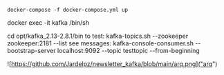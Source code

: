 `docker-compose -f docker-compose.yml up`


docker exec -it kafka /bin/sh


cd opt/kafka_2.13-2.8.1/bin
to test: kafka-topics.sh --zookeeper zookeeper:2181 --list
see messages: kafka-console-consumer.sh --bootstrap-server localhost:9092 --topic testtopic --from-beginning

![https://github.com/Jardelpz/newsletter_kafka/blob/main/arq.png]("arq")
